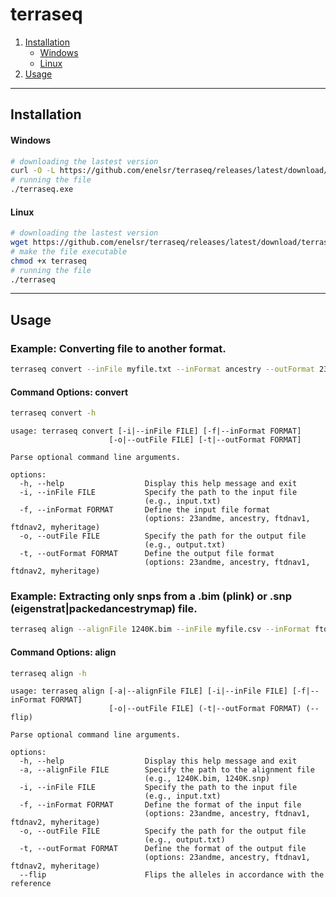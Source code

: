 # terraseq

1. [Installation](#installation)
   - [Windows](#windows)
   - [Linux](#linux)
2. [Usage](#usage)

---
## **Installation**

#### **Windows**
```bash
# downloading the lastest version
curl -O -L https://github.com/enelsr/terraseq/releases/latest/download/terraseq.exe
# running the file
./terraseq.exe
```

#### **Linux**
```bash
# downloading the lastest version
wget https://github.com/enelsr/terraseq/releases/latest/download/terraseq
# make the file executable
chmod +x terraseq
# running the file
./terraseq
```

---
## **Usage**

### Example: Converting file to another format.
```bash
terraseq convert --inFile myfile.txt --inFormat ancestry --outFormat 23andme --outFile myfile_converted.txt
```
#### Command Options: convert
```bash
terraseq convert -h
```
```
usage: terraseq convert [-i|--inFile FILE] [-f|--inFormat FORMAT]
                      [-o|--outFile FILE] [-t|--outFormat FORMAT]

Parse optional command line arguments.

options:
  -h, --help                  Display this help message and exit
  -i, --inFile FILE           Specify the path to the input file
                              (e.g., input.txt)
  -f, --inFormat FORMAT       Define the input file format
                              (options: 23andme, ancestry, ftdnav1, ftdnav2, myheritage)
  -o, --outFile FILE          Specify the path for the output file
                              (e.g., output.txt)
  -t, --outFormat FORMAT      Define the output file format
                              (options: 23andme, ancestry, ftdnav1, ftdnav2, myheritage)
```


### Example: Extracting only snps from a .bim (plink) or .snp (eigenstrat|packedancestrymap) file.
```bash
terraseq align --alignFile 1240K.bim --inFile myfile.csv --inFormat ftdnav1 --outFormat 23andme --outFile myfile_1240K.txt
```
#### Command Options: align
```bash
terraseq align -h
```
```
usage: terraseq align [-a|--alignFile FILE] [-i|--inFile FILE] [-f|--inFormat FORMAT]
                      [-o|--outFile FILE] (-t|--outFormat FORMAT) (--flip)

Parse optional command line arguments.

options:
  -h, --help                  Display this help message and exit
  -a, --alignFile FILE        Specify the path to the alignment file
                              (e.g., 1240K.bim, 1240K.snp)
  -i, --inFile FILE           Specify the path to the input file
                              (e.g., input.txt)
  -f, --inFormat FORMAT       Define the format of the input file
                              (options: 23andme, ancestry, ftdnav1, ftdnav2, myheritage)
  -o, --outFile FILE          Specify the path for the output file
                              (e.g., output.txt)
  -t, --outFormat FORMAT      Define the format of the output file
                              (options: 23andme, ancestry, ftdnav1, ftdnav2, myheritage)
  --flip                      Flips the alleles in accordance with the reference
```
